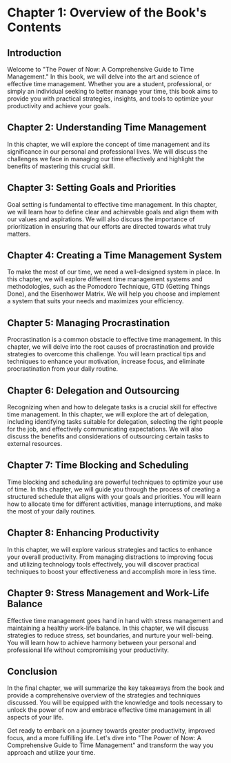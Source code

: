 Chapter 1: Overview of the Book's Contents
==========================================

Introduction
------------

Welcome to "The Power of Now: A Comprehensive Guide to Time Management." In this book, we will delve into the art and science of effective time management. Whether you are a student, professional, or simply an individual seeking to better manage your time, this book aims to provide you with practical strategies, insights, and tools to optimize your productivity and achieve your goals.

Chapter 2: Understanding Time Management
----------------------------------------

In this chapter, we will explore the concept of time management and its significance in our personal and professional lives. We will discuss the challenges we face in managing our time effectively and highlight the benefits of mastering this crucial skill.

Chapter 3: Setting Goals and Priorities
---------------------------------------

Goal setting is fundamental to effective time management. In this chapter, we will learn how to define clear and achievable goals and align them with our values and aspirations. We will also discuss the importance of prioritization in ensuring that our efforts are directed towards what truly matters.

Chapter 4: Creating a Time Management System
--------------------------------------------

To make the most of our time, we need a well-designed system in place. In this chapter, we will explore different time management systems and methodologies, such as the Pomodoro Technique, GTD (Getting Things Done), and the Eisenhower Matrix. We will help you choose and implement a system that suits your needs and maximizes your efficiency.

Chapter 5: Managing Procrastination
-----------------------------------

Procrastination is a common obstacle to effective time management. In this chapter, we will delve into the root causes of procrastination and provide strategies to overcome this challenge. You will learn practical tips and techniques to enhance your motivation, increase focus, and eliminate procrastination from your daily routine.

Chapter 6: Delegation and Outsourcing
-------------------------------------

Recognizing when and how to delegate tasks is a crucial skill for effective time management. In this chapter, we will explore the art of delegation, including identifying tasks suitable for delegation, selecting the right people for the job, and effectively communicating expectations. We will also discuss the benefits and considerations of outsourcing certain tasks to external resources.

Chapter 7: Time Blocking and Scheduling
---------------------------------------

Time blocking and scheduling are powerful techniques to optimize your use of time. In this chapter, we will guide you through the process of creating a structured schedule that aligns with your goals and priorities. You will learn how to allocate time for different activities, manage interruptions, and make the most of your daily routines.

Chapter 8: Enhancing Productivity
---------------------------------

In this chapter, we will explore various strategies and tactics to enhance your overall productivity. From managing distractions to improving focus and utilizing technology tools effectively, you will discover practical techniques to boost your effectiveness and accomplish more in less time.

Chapter 9: Stress Management and Work-Life Balance
--------------------------------------------------

Effective time management goes hand in hand with stress management and maintaining a healthy work-life balance. In this chapter, we will discuss strategies to reduce stress, set boundaries, and nurture your well-being. You will learn how to achieve harmony between your personal and professional life without compromising your productivity.

Conclusion
----------

In the final chapter, we will summarize the key takeaways from the book and provide a comprehensive overview of the strategies and techniques discussed. You will be equipped with the knowledge and tools necessary to unlock the power of now and embrace effective time management in all aspects of your life.

Get ready to embark on a journey towards greater productivity, improved focus, and a more fulfilling life. Let's dive into "The Power of Now: A Comprehensive Guide to Time Management" and transform the way you approach and utilize your time.
